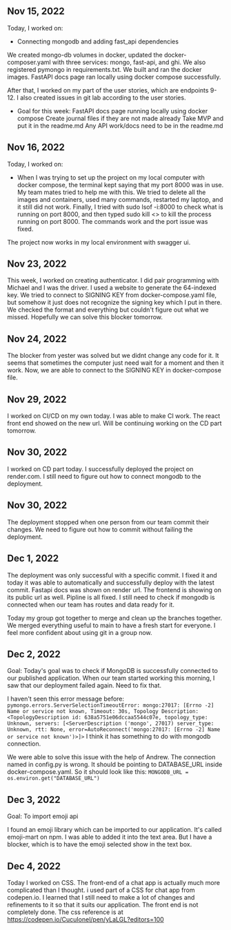 ## Nov 15, 2022

Today, I worked on:

* Connecting mongodb and adding fast_api dependencies

We created mongo-db volumes in docker, updated the docker-composer.yaml with three services: mongo, fast-api, and ghi. We also registered pymongo in requirements.txt. We built and ran the docker images. FastAPI docs page ran locally using docker compose successfully.

After that, I worked on my part of the user stories, which are endpoints 9-12. I also created issues in git lab according to the user stories.

* Goal for this week:
FastAPI docs page running locally using docker compose
Create journal files if they are not made already
Take MVP and put it in the readme.md
Any API work/docs need to be in the readme.md


## Nov 16, 2022

Today, I worked on:

* When I was trying to set up the project on my local computer with docker compose, the terminal kept saying that my port 8000 was in use. My team mates tried to help me with this. We tried to delete all the images and containers, used many commands, restarted my laptop, and it still did not work. Finally, I tried with sudo lsof -i:8000 to check what is running on port 8000, and then typed sudo kill <<pid number>> to kill the process running on port 8000. The commands work and the port issue was fixed.

The project now works in my local environment with swagger ui.

## Nov 23, 2022

This week, I worked on creating authenticator. I did pair programming with Michael and I was the driver. I used a website to generate the 64-indexed key. We tried to connect to SIGNING KEY from docker-compose.yaml file, but somehow it just does not recognize the signing key which I put in there. We checked the format and everything but couldn't figure out what we missed. Hopefully we can solve this blocker tomorrow.

## Nov 24, 2022

The blocker from yester was solved but we didnt change any code for it. It seems that sometimes the computer just need wait for a moment and then it work. Now, we are able to connect to the SIGNING KEY in docker-compose file.

## Nov 29, 2022
I worked on CI/CD on my own today. I was able to make CI work. The react front end showed on the new url.
Will be continuing working on the CD part tomorrow.

## Nov 30, 2022
I worked on CD part today. I successfully deployed the project on render.com. I still need to figure out how to connect mongodb to the deployment.

## Nov 30, 2022
The deployment stopped when one person from our team commit their changes. We need to figure out how to commit without failing the deployment.


## Dec 1, 2022
The deployment was only successful with a specific commit. I fixed it and today it was able to automatically and successfully deploy with the latest commit. Fastapi docs was shown on render url. The frontend is showing on its public url as well. Pipline is all fixed. I still need to check if mongodb is connected when our team has routes and data ready for it.

Today my group got together to merge and clean up the branches together. We merged everything useful to main to have a fresh start for everyone. I feel more confident about using git in a group now.

## Dec 2, 2022
Goal: Today's goal was to check if MongoDB is successfully connected to our published application. When our team started working this morning, I saw that our deployment failed again. Need to fix that.

I haven't seen this error message before:
``` pymongo.errors.ServerSelectionTimeoutError: mongo:27017: [Errno -2] Name or service not known, Timeout: 30s, Topology Description: <TopologyDescription id: 638a5751e06dccaa5544c07e, topology_type: Unknown, servers: [<ServerDescription ('mongo', 27017) server_type: Unknown, rtt: None, error=AutoReconnect('mongo:27017: [Errno -2] Name or service not known')>]>```
I think it has something to do with mongodb connection.

We were able to solve this issue with the help of Andrew. The connection named in config.py is wrong. It should be pointing to DATABASE_URL inside docker-compose.yaml. So it should look like this:
```MONGODB_URL = os.environ.get("DATABASE_URL")```


## Dec 3, 2022
Goal: To import emoji api

I found an emoji library which can be imported to our application. It's called emoji-mart on npm. I was able to added it into the text area. But I have a blocker, which is to have the emoji selected show in the text box.


## Dec 4, 2022
Today I worked on CSS. The front-end of a chat app is actually much more complicated than I thought. i used part of a CSS for chat app from codepen.io. I learned that I still need to make a lot of changes and refinements to it so that it suits our application. The front end is not completely done.
The css reference is at https://codepen.io/CucuIonel/pen/yLaLGL?editors=100
